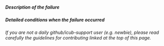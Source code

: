 ##### Description of the failure


##### Detailed conditions when the failure occurred


###### If you are not a daily github/icub-support user (e.g. newbie), please read carefully the guidelines for contributing linked at the top of this page.
